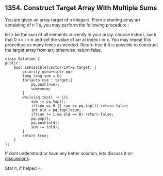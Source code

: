 ## 1354. Construct Target Array With Multiple Sums

You are given an array target of n integers. From a starting array arr consisting of n 1's, you may perform the following procedure :

let x be the sum of all elements currently in your array.
choose index i, such that 0 <= i < n and set the value of arr at index i to x.
You may repeat this procedure as many times as needed.
Return true if it is possible to construct the target array from arr, otherwise, return false.

```
class Solution {
public:
    bool isPossible(vector<int>& target) {
        priority_queue<int> pq;
        long long sum = 0;
        for(auto num : target){
            pq.push(num);
            sum+=num;
        }
        while(pq.top() != 1){
            sum -= pq.top();
            if(sum == 0 || sum >= pq.top()) return false;
            int old = pq.top()%sum;
            if(sum != 1 && old == 0) return false;
            pq.pop();
            pq.push(old);
            sum += (old);
        }
        return true;
    }
};
```

If dont understood or have any better solution, lets discuss it on [discussions](https://github.com/Jimmy5467/CP/discussions). 

Star it, if helped ⭐.
